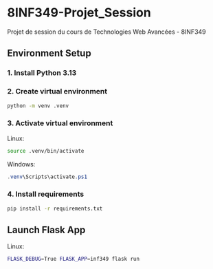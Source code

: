 # 8INF349-Projet_Session
Projet de session du cours de Technologies Web Avancées - 8INF349
## Environment Setup
### 1. Install Python 3.13
### 2. Create virtual environment
```bash
python -m venv .venv
```
### 3. Activate virtual environment
Linux:
```bash
source .venv/bin/activate
```
Windows:
```powershell
.venv\Scripts\activate.ps1
```
### 4. Install requirements
```bash
pip install -r requirements.txt
```

## Launch Flask App
Linux:
```bash
FLASK_DEBUG=True FLASK_APP=inf349 flask run
```
